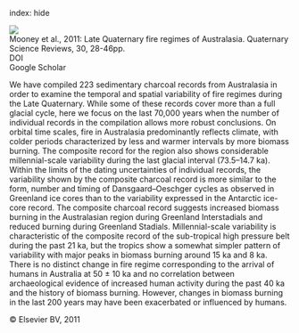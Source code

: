 index: hide

<div class="Citation">
    <div class="Citation-thumb CitationThumb-linked"  data-href="https://doi.org/10.1016/j.quascirev.2010.10.010">
      <img src="https://static.claimspace.cloud/climate-study-static/refs/thumbs/6/Mooney_et_al_2011-thumb.png" />
    </div>

  <div class="Citation-body">
    <div class="Citation-text">Mooney et al., 2011: Late Quaternary fire regimes of Australasia. <span class="Article-journal">Quaternary Science Reviews, </span><span class="Article-volume">30, </span>28-46pp.</div>
    <div class="Citation-links">
      <div class="CitationLink" data-href="https://doi.org/10.1016/j.quascirev.2010.10.010">
        <div class="CitationLink-icon CitationLink-Doi"></div>
        <div class="CitationLink-text">DOI</div>
      </div>
      <div class="CitationLink" data-href="https://scholar.google.com/scholar?q=10.1016/j.quascirev.2010.10.010">
        <div class="CitationLink-icon CitationLink-Scholar"></div>
        <div class="CitationLink-text">Google Scholar</div>
      </div>
    </div>
  </div>
</div>

We have compiled 223 sedimentary charcoal records from Australasia in order to examine the temporal and spatial variability of fire regimes during the Late Quaternary. While some of these records cover more than a full glacial cycle, here we focus on the last 70,000 years when the number of individual records in the compilation allows more robust conclusions. On orbital time scales, fire in Australasia predominantly reflects climate, with colder periods characterized by less and warmer intervals by more biomass burning. The composite record for the region also shows considerable millennial-scale variability during the last glacial interval (73.5–14.7 ka). Within the limits of the dating uncertainties of individual records, the variability shown by the composite charcoal record is more similar to the form, number and timing of Dansgaard–Oeschger cycles as observed in Greenland ice cores than to the variability expressed in the Antarctic ice-core record. The composite charcoal record suggests increased biomass burning in the Australasian region during Greenland Interstadials and reduced burning during Greenland Stadials. Millennial-scale variability is characteristic of the composite record of the sub-tropical high pressure belt during the past 21 ka, but the tropics show a somewhat simpler pattern of variability with major peaks in biomass burning around 15 ka and 8 ka. There is no distinct change in fire regime corresponding to the arrival of humans in Australia at 50 ± 10 ka and no correlation between archaeological evidence of increased human activity during the past 40 ka and the history of biomass burning. However, changes in biomass burning in the last 200 years may have been exacerbated or influenced by humans.

<div class="Citation-copy">
&copy; Elsevier BV, 2011
</div>